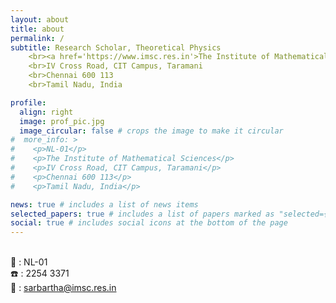 ```yaml
---
layout: about
title: about
permalink: /
subtitle: Research Scholar, Theoretical Physics
    <br><a href='https://www.imsc.res.in'>The Institute of Mathematical Sciences</a>
    <br>IV Cross Road, CIT Campus, Taramani
    <br>Chennai 600 113
    <br>Tamil Nadu, India

profile:
  align: right
  image: prof_pic.jpg
  image_circular: false # crops the image to make it circular
#  more_info: >
#    <p>NL-01</p>
#    <p>The Institute of Mathematical Sciences</p>
#    <p>IV Cross Road, CIT Campus, Taramani</p>
#    <p>Chennai 600 113</p>
#    <p>Tamil Nadu, India</p>

news: true # includes a list of news items
selected_papers: true # includes a list of papers marked as "selected={true}"
social: true # includes social icons at the bottom of the page
---
```



<br>   :office: : NL-01
<br>   :telephone: : 2254 3371
<br>   :email: : <a href='mailto:sarbartha@imsc.res.in'>sarbartha@imsc.res.in</a>

